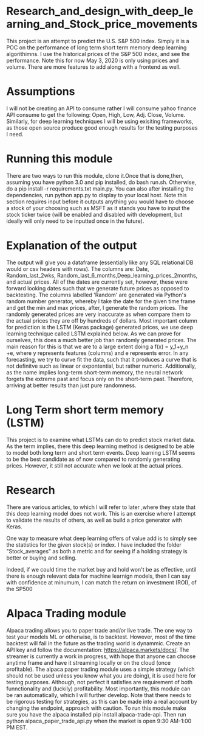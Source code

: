 # Research_and_design_with_deep_learning_and_Stock_price_movements

This project is an attempt to predict the U.S. S&P 500 index. Simply it is a POC on the performance of long term short term memory deep learning algorithimns. I use the historical prices of the S&P 500 index, and see the performance. Note this for now May 3, 2020 is only using prices and volume. There are more features to add along with a frontend as well.

# Assumptions 
I will not be creating an API to consume rather I will consume yahoo finance API consume to get the following: Open, High, Low, Adj. Close, Volume. Similarly, for deep learning techniques I will be using exisiting frameworks, as those open source produce good enough results for the testing purposes I need.

# Running this module 
There are  two ways to run this module, clone it.Once that is done,then, assuming you have python 3.0 and pip installed, do bash run.sh. Otherwise, do a pip install -r requirements.txt main.py. You can also after installing the dependencies, run python app.py to display to your local host. Note this section requires input before it outputs anything you would have to choose a stock of your choosing such as MSFT as it stands you have to input the stock ticker twice (will be enabled and disabled with development, but ideally will only need to be inputted once in the future).

# Explanation of the output
The output will give you a dataframe (essentially like any SQL relational DB would or csv headers with rows). The columns are: Date, Random_last_2wks, Random_last_6_months,Deep_learning_prices_2months, and actual prices. All of the dates are currently set, however, these were forward looking dates such that we generate future prices as opposed to backtesting. The columns labelled 'Random' are generated via Python's random number generator, whereby I take the date for the given time frame and get the min and max prices, after, I generate the random prices. The randomly generated prices are very inaccurate as when compare them to the actual prices they are off by hundreds of dollars. Most important column for prediction is the LSTM (Keras package) generated prices, we use deep learning technique called LSTM explained below. As we can prove for ourselves, this does a much better job than randomly generated prices. The main reason for this is that we are to a large extent doing a f(x) = y_1+y_n +e, where y represents features (columns) and e represents error. In any forecasting, we try to curve fit the data, such that it produces a curve that is not definitve such as linear or expontential, but rather numeric. Additionally, as the name implies long-term short-term memory, the neural network forgets the extreme past and focus only on the short-term past. Therefore, arriving at better results than just pure randomness. 

# Long Term short term memory (LSTM)

This project is to examine what LSTMs can do to predict stock market data. As the term implies, there this deep learning method is designed to be able to model both long term and short term events. Deep learning LSTM seems to be the best candidate as of now 
compared to randomly generating prices. However, it still not accurate when we look at the actual prices.


# Research 

There are various articles, to which I will refer to later ,where they state that this deep learning model does not work. This is an exercise where I attempt to validate the results of others, as well as build a price generator with Keras.

One way to measure what deep learning offers of value add is to simply see the statistics for the given stock(s) or index. I have included the folder "Stock_averages" as both a metric and for seeing if a holding strategy is better or buying and selling. 

Indeed, if we could time the market buy and hold won't be as effective, until there is enough relevant data for machine learnign models, then I can say with confidence at minumum, I can match the return on investment (ROI), of the SP500

# Alpaca Trading module
Alpaca trading allows you to paper trade and/or live trade. The one way to test your models ML or otherwise, is to backtest. However, most of the time backtest will fail in the future as the trading world is dynammic. Create an API key and follow the documentation: https://alpaca.markets/docs/. The streamer is currently a work in progress, with hope that anyone can choose anytime frame and have it streaming locally or on the cloud (once profitable). The alpaca paper trading module uses a simple strategy (which should not be used unless you know what you are doing), it is used here for testing purposes. Although, not perfect it satisfies are requirement of both funnctionality and (luckily) profitability. Most importantly, this module can be ran automatically, which I will further develop. Note that there needs to be rigorous testing for strategies, as this can be made into a real account by changing the endpoint,  approach with caution. To run this module make sure you have the alpaca installed pip install alpaca-trade-api. Then run python alpaca_paper_trade_api.py when the market is open 9:30 AM-1:00 PM EST.
